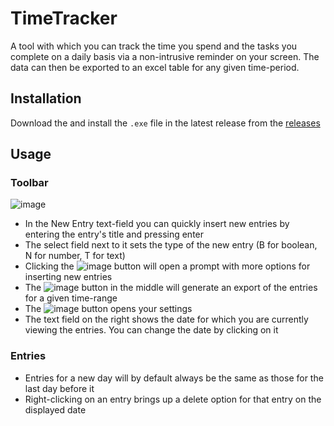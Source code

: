 # TimeTracker

A tool with which you can track the time you spend and the tasks you complete on a daily basis via a non-intrusive reminder on your screen. The data can then be exported to an excel table for any given time-period.

## Installation

Download the and install the `.exe` file in the latest release from the [releases](https://github.com/nicolas-mosch/TimeTracker/releases)

## Usage

### Toolbar

![image](https://user-images.githubusercontent.com/16887212/219964317-e6ab4f61-1c7a-4393-af14-9868c3b9178f.png)

* In the New Entry text-field you can quickly insert new entries by entering the entry's title and pressing enter
* The select field next to it sets the type of the new entry (B for boolean, N for number, T for text)
* Clicking the ![image](https://user-images.githubusercontent.com/16887212/219964401-eec82b7e-eec4-4f2a-a1e1-e217b457b5c4.png) button will open a prompt with more options for inserting new entries
* The ![image](https://user-images.githubusercontent.com/16887212/219964432-b746420d-2424-4073-b91d-15f9ea3cd9c7.png) button in the middle will generate an export of the entries for a given time-range
* The ![image](https://user-images.githubusercontent.com/16887212/219964468-d41d3cd7-ba55-4813-84a9-8e4b6d58daa6.png) button opens your settings
* The text field on the right shows the date for which you are currently viewing the entries. You can change the date by clicking on it

### Entries
* Entries for a new day will by default always be the same as those for the last day before it
* Right-clicking on an entry brings up a delete option for that entry on the displayed date
